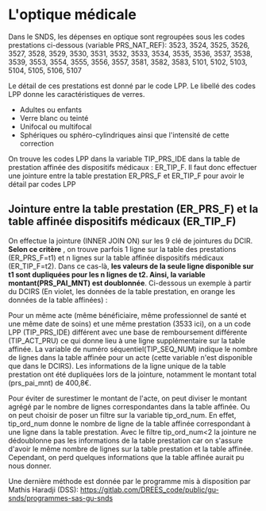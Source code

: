 # L'optique médicale

Dans le SNDS, les dépenses en optique sont regroupées sous les codes prestations ci-dessous (variable PRS_NAT_REF):
3523, 3524, 3525, 3526, 3527, 3528, 3529, 3530, 3531, 3532, 3533, 3534, 3535, 3536, 3537, 3538, 3539, 3553, 3554, 3555, 3556, 3557, 3581, 3582, 3583, 5101, 5102, 5103, 5104, 5105, 5106, 5107

Le détail de ces prestations est donné par le code LPP. 
Le libellé des codes LPP donne les caractéristiques de verres.
- Adultes ou enfants
- Verre blanc ou teinté
- Unifocal ou multifocal
- Sphériques ou sphéro-cylindriques ainsi que l'intensité de cette correction

On trouve les codes LPP dans la variable TIP_PRS_IDE dans la table de prestation affinée des dispositifs médicaux : ER_TIP_F. 
Il faut donc effectuer une jointure entre la table prestation ER_PRS_F et ER_TIP_F pour avoir le détail par codes LPP

## Jointure entre la table prestation (ER\_PRS\_F) et la table affinée dispositifs médicaux (ER\_TIP\_F)

On effectue la jointure (INNER JOIN ON) sur les 9 clé de jointures du DCIR. **Selon ce critère** , on trouve parfois 1 ligne sur la table des prestations (ER_PRS_F=t1) et n lignes sur la table affinée dispositifs médicaux (ER_TIP_F=t2). Dans ce cas-là, **les valeurs de la seule ligne disponible sur t1 sont dupliquées pour les n lignes de t2. Ainsi, la variable montant(PRS_PAI_MNT) est doublonnée**. Ci-dessous un exemple à partir du DCIRS (En violet, les données de la table prestation, en orange les données de la table affinées) :


Pour un même acte (même bénéficiaire, même professionnel de santé et une même date de soins) et une même prestation (3533 ici), on a un code LPP (TIP_PRS_IDE) différent avec une base de remboursement différente (TIP_ACT_PRU) ce qui donne lieu à une ligne supplémentaire sur la table affinée. La variable de numéro séquentiel(TIP_SEQ_NUM) indique le nombre de lignes dans la table affinée pour un acte (cette variable n'est disponible que dans le DCIRS). Les informations de la ligne unique de la table prestation ont été dupliquées lors de la jointure, notamment le montant total (prs_pai_mnt) de 400,8€.

Pour éviter de surestimer le montant de l'acte, on peut diviser le montant agrégé par le nombre de lignes correspondantes dans la table affinée. 
Ou on peut choisir de poser un filtre sur la variable tip_ord_num. En effet, tip_ord_num donne le nombre de ligne de la table affinée correspondant à une ligne dans la table prestation. 
Avec le filtre tip_ord_num<2 la jointure ne dédoublonne pas les informations de la table prestation car on s'assure d'avoir le même nombre de lignes sur la table prestation et la table affinée. 
Cependant, on perd quelques informations que la table affinée aurait pu nous donner.

Une dernière méthode est donnée par le programme mis à disposition par Mathis Haradji (DSS):
https://gitlab.com/DREES_code/public/gu-snds/programmes-sas-gu-snds



